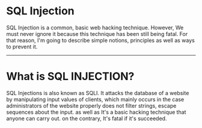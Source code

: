 # SQL Injection
SQL Injection is a common, basic web hacking technique. However, We must never ignore it because this technique has been still being fatal. For that reason, I'm going to describe simple notions, principles as well as ways to prevent it.

---

# What is SQL INJECTION?
SQL Injections is also known as SQLI. It attacks the database of a website by manipulating input values of clients, which mainly occurs in the case administrators of the website properly does not filter strings, escape sequences about the input. as well as It's a basic hacking technique that anyone can carry out. on the contrary, It's fatal if it's succeeded.
